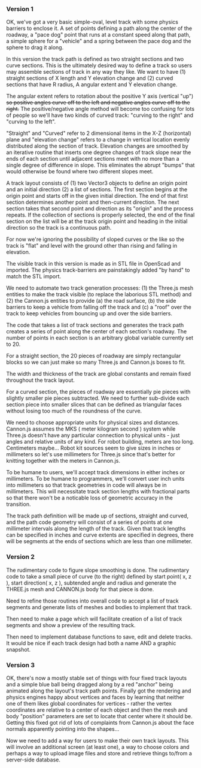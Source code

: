 ### Version 1
OK, we've got a very basic simple-oval, level track with some physics barriers to enclose it. A set of points defining a path along the center of the roadway, a "pace dog" point that runs at a constant speed along that path, a simple sphere for a "vehicle" and a spring between the pace dog and the sphere to drag it along.

In this version the track path is defined as two straight sections and two curve sections. This is the ultimately desired way to define a track so users may assemble sections of track in any way they like. We want to have (1) straight sections of X length and Y elevation change and (2) curved sections that have R radius, A angular extent and Y elevation change.

The angular extent refers to rotation about the positive Y axis (vertical "up") ~~so positive angles curve off to the left and negative angles curve off to the right.~~ The positive/negative angle method will become too confusing for lots of people so we'll have two kinds of curved track: "curving to the right" and "curving to the left".

"Straight" and "Curved" refer to 2 dimensional items in the X-Z (horizontal) plane and "elevation change" refers to a change in vertical location evenly distributed along the section of track. Elevation changes are smoothed by an iterative routine that inserts one degree changes of track slope near the ends of each section until adjacent sections meet with no more than a single degree of difference in slope. This eliminates the abrupt "bumps" that would otherwise be found where two different slopes meet.

A track layout consists of (1) two Vector3 objects to define an origin point and an initial direction (2) a list of sections. The first section begins at the origin point and starts off in the given initial direction. The end of that first section determines another point and then-current direction. The next section takes that second point and direction as its "origin" and the process repeats. If the collection of sections is properly selected, the end of the final section on the list will be at the track origin point and heading in the initial direction so the track is a continuous path.

For now we're ignoring the possibility of sloped curves or the like so the track is "flat" and level with the ground other than rising and falling in elevation.

The visible track in this version is made as in STL file in OpenScad and imported. The physics track-barriers are painstakingly added "by hand" to match the STL import.

We need to automate two track generation processes: (1) the Three.js mesh entities to make the track visible (to replace the laborious STL method) and (2) the Cannon.js entities to provide (a) the road surface, (b) the side barriers to keep a vehicle from falling off the track and (c) a "roof" over the track to keep vehicles from bouncing up and over the side barriers.

The code that takes a list of track sections and generates the track path creates a series of point along the center of each section's roadway. The number of points in each section is an arbitrary global variable currently set to 20.

For a straight section, the 20 pieces of roadway are simply rectangular blocks so we can just make so many Three.js and Cannon.js boxes to fit.

The width and thickness of the track are global constants and remain fixed throughout the track layout.

For a curved section, the pieces of roadway are essentially pie pieces with slightly smaller pie pieces subtracted. We need to further sub-divide each section piece into smaller slices that can be defined as triangular faces without losing too much of the roundness of the curve.

We need to choose appropriate units for physical sizes and distances. Cannon.js assumes the MKS ( meter kilogram second ) system while Three.js doesn't have any particular connection to physical units - just angles and relative units of any kind. For robot building, meters are too long. Centimeters maybe... Robot kit sources seem to give sizes in inches or millimeters so let's use millimeters for Three.js since that's better for knitting together with the meters in Cannon.js.

To be humane to users, we'll accept track dimensions in either inches or millimeters. To be humane to programmers, we'll convert user inch units into millimeters so that track geometries in code will always be in millimeters. This will necessitate track section lengths with fractional parts so that there won't be a noticable loss of geometric accuracy in the transition.

The track path definition will be made up of sections, straight and curved, and the path code geometry will consist of a series of points at one millimeter intervals along the length of the track. Given that track lengths can be specified in inches and curve extents are specified in degrees, there will be segments at the ends of sections which are less than one millimeter.

### Version 2
The rudimentary code to figure slope smoothing is done.
The rudimentary code to take a small piece of curve (to the right) defined by start point( x, z ), start direction( x, z ), subtended angle and radius and generate the THREE.js mesh and CANNON.js body for that piece is done.

Need to refine those routines into overall code to accept a list of track segments and generate lists of meshes and bodies to implement that track.

Then need to make a page which will facilitate creation of a list of track segments and show a preview of the resulting track.

Then need to implement database functions to save, edit and delete tracks. It would be nice if each track design had both a name AND a graphic snapshot.

### Version 3
OK, there's now a mostly stable set of things with four fixed track layouts and a simple blue ball being dragged along by a red "anchor" being animated along the layout's track path points.
Finally got the rendering and physics engines happy about vertices and faces by learning that neither one of them likes global coordinates for vertices - rather the vertex coordinates are relative to a center of each object and then the mesh and body "position" parameters are set to locate that center where it should be. Getting this fixed got rid of lots of complaints from Cannon.js about the face normals apparently pointing into the shapes...

Now we need to add a way for users to make their own track layouts. This will involve an additional screen (at least one), a way to choose colors and perhaps a way to upload image files and store and retrieve things to/from a server-side database.

